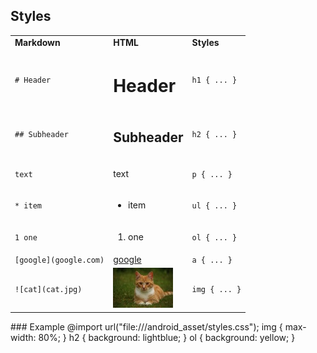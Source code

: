 ## Styles
<table>
<tr><td><b>Markdown</b></td><td><b>HTML</b></td><td><b>Styles</b></td></tr>
<tr><td><code># Header</code></td><td><h1>Header</h1></td><td><code>h1 { ... }</code></td></tr>
<tr><td><code>## Subheader</code></td><td><h2>Subheader</h2></td><td><code>h2 { ... }</code></td></tr>
<tr><td><code>text</code></td><td><p>text</p></td><td><code>p { ... }</code></td></tr>
<tr><td><code>* item</code></td><td><ul><li>item</li></ul></td><td><code>ul { ... }</code></td></tr>
<tr><td><code>1 one</code></td><td><ol><li>one</li></ol></td><td><code>ol { ... }</code></td></tr>
<tr><td><code>[google](google.com)</code></td><td><a href="google.com">google</a></td><td><code>a { ... }</code></td></tr>
<tr><td><code>![cat](cat.jpg)</code></td><td><img src="cat.jpg" alt="cat"></td><td><code>img { ... }</code></td></tr>
</table>
### Example
    @import url("file:///android_asset/styles.css");
    img {
        max-width: 80%;
    }
    h2 {
        background: lightblue;
    }
    ol {
        background: yellow;
    }

